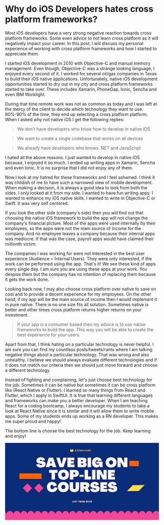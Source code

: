 # Why do iOS Developers hates cross platform frameworks? 

Most iOS developers have a very strong negative reaction towards cross platform frameworks. Some even advice to not learn cross platform as it will negatively impact your career. In this post, I will discuss my personal experience of working with cross platform frameworks and how I started to appreciate them. 

I started iOS development in 2010 with Objective-C and manual memory management. Even though, Objective-C was a strange looking language, I enjoyed every second of it. I worked for several oil/gas companies in Texas to build their iOS native applications. Unfortunately, native iOS development opportunities started to dry out in my city and cross platform frameworks started to take over. These includes Xamarin, PhoneGap, Ionic, Sencha and even IBM Worklight. 

During that time remote work was not as common as today and I was left at the mercy of the client to decide which technology they want to use. 80%-90% of the time, they end up selecting a cross platform platform. When I asked why not native iOS I get the following replies: 

> We don't have developers who know how to develop in native iOS

> We want to create a single codebase that works on all devices 

> We already have developers who knows .NET and JavaScript

I hated all the above reasons. I just wanted to develop in native iOS because, I enjoyed it so much. I ended up writing apps in Xamarin, Sencha and even Ionic. It is no surprise that I did not enjoy any of them. 

Now I look at my hatred for these frameworks and I feel ashamed. I think it was childish of me to have such a narrowed view of mobile development. When making a decision, it is always a good idea to look from both the sides. I only looked at it from my side. I wanted to have fun writing apps. I wanted to enhance my iOS native skills. I wanted to write in Objective-C or Swift. It was very self centered. 

If you look the other side (company's side) then you will find out that choosing the native iOS framework to build the app will not change the company's financial picture. Most of the apps were used internally by their employees, so the apps were not the main source of income for the company. And no employee leaves a company because their internal apps was mediocre. If that was the case, payroll apps would have claimed their millionth victim.  

The companies I was working for were not interested in the best user experience (Audience = Internal Users). They were only interested, if the work can be performed using the app. That's it! We see these kind of apps every single day. I am sure you are using these apps at your work. You despise them but the company has no intention of replacing them because it gets the work done. 

Looking back now, I may also choose cross platform over native to save on cost and to provide a decent experience for my employees. On the other hand, if my app will be the main source of income then I would implement it in pure native. There is no one size fits all solution. Sometimes native is better and other times cross platform returns higher returns on your investment.   

> If your app is a consumer based then my advice is to use native frameworks to build the app. This way you will be able to create the best experience for your users.  

Apart from that, I think hating on a particular technology is never helpful. I am sure you can find my countless posts/tweets/rants where I am talking negative things about a particular technology. That was wrong and also unhealthy. I believe we should always evaluate different technologies and if it does not match our criteria then we should just move forward and choose a different technology.

Instead of fighting and complaining, let's just choose best technology for the job. Sometimes it can be native but sometimes it can be cross platform like (React Native or Flutter). I learned so many things from React and Flutter, which I apply in SwiftUI. It is true that learning different languages and frameworks can make you a better developer. When I am teaching React for a coding bootcamp, I always encourage my students to take a look at React Native since it is similar and it will allow them to write mobile apps. Some of my students ends up working as a RN developer. This makes me super proud and happy! 

The bottom line is choose the best technology for the job. Keep learning and enjoy!


<center>
<a href = "http://www.azamsharp.com/courses">
<img src="https://raw.githubusercontent.com/azamsharp/azamsharp.github.io/master/_posts/images/banner.png"> 
</a>
</center>
